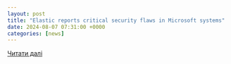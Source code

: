 ```yaml
---
layout: post
title: "Elastic reports critical security flaws in Microsoft systems"
date: 2024-08-07 07:31:00 +0000
categories: [news]
---
```


[Читати далі](https://securitybrief.com.au/story/elastic-reports-critical-security-flaws-in-microsoft-systems)
